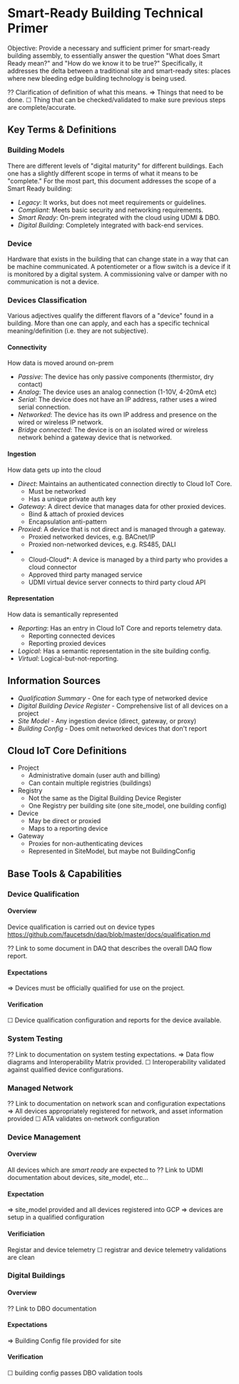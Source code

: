 # Smart-Ready Building Technical Primer

Objective: Provide a necessary and sufficient primer for smart-ready building
assembly, to essentially answer the question "What does Smart Ready mean?" and
"How do we know it to be true?" Specifically, it addresses the delta between a
traditional site and smart-ready sites: places where new bleeding edge building
technology is being used.

⁇ Clarification of definition of what this means.
⇒ Things that need to be done.
☐ Thing that can be checked/validated to make sure previous steps are complete/accurate.

## Key Terms & Definitions

### Building Models
There are different levels of "digital maturity" for different buildings. Each
one has a slightly different scope in terms of what it means to be "complete."
For the most part, this document addresses the scope of a Smart Ready building:
-   *Legacy*: It works, but does not meet requirements or guidelines.
-   *Compliant*: Meets basic security and networking requirements.
-   *Smart Ready*: On-prem integrated with the cloud using UDMI & DBO.
-   *Digital Building*: Completely integrated with back-end services.


### Device
Hardware that exists in the building that can change state in a way that can be machine communicated. A potentiometer or a flow switch is a device if it is monitored by a digital system. A commissioning valve or damper with no communication is not a device. 

### Devices Classification
Various adjectives qualify the different flavors of a "device" found in a building. More than one can apply, and each has a specific technical meaning/definition (i.e. they are not subjective).

#### Connectivity
How data is moved around on-prem

-   *Passive*: The device has only passive components (thermistor, dry contact)
-   *Analog*: The device uses an analog connection (1-10V, 4-20mA etc)
-   *Serial*: The device does not have an IP address, rather uses a wired serial connection.
-   *Networked*: The device has its own IP address and presence on the wired or wireless IP network.
-   *Bridge connected*: The device is on an isolated wired or wireless network behind a gateway device that is networked. 

#### Ingestion
How data gets up into the cloud
-   *Direct*: Maintains an authenticated connection directly to Cloud IoT Core.
    -   Must be networked
    -   Has a unique private auth key
-   *Gateway*: A direct device that manages data for other proxied devices.
    -   Bind & attach of proxied devices
    -   Encapsulation anti-pattern
-   *Proxied*: A device that is not direct and is managed through a gateway.
    -   Proxied networked devices, e.g. BACnet/IP
    -   Proxied non-networked devices, e.g. RS485, DALI
-  * Cloud-Cloud*: A device is managed by a third party who provides a cloud connector
    -   Approved third party managed service
    -   UDMI virtual device server connects to third party cloud API

#### Representation
How data is semantically represented
-   *Reporting*: Has an entry in Cloud IoT Core and reports telemetry data.
    -   Reporting connected devices
    -   Reporting proxied devices
-   *Logical*: Has a semantic representation in the site building config.
-   *Virtual*: Logical-but-not-reporting.


## Information Sources

-   *Qualification Summary* - One for each type of networked device
-   *Digital Building Device Register* - Comprehensive list of all devices on a project
-   *Site Model* - Any ingestion device (direct, gateway, or proxy)
-   *Building Config* - Does omit networked devices that don't report

## Cloud IoT Core Definitions
-   Project
    -   Administrative domain (user auth and billing)
    -   Can contain multiple registries (buildings)
-   Registry
    -   Not the same as the Digital Building Device Register
    -   One Registry per building site (one site_model, one building config)
-   Device
    -   May be direct or proxied
    -   Maps to a reporting device
-   Gateway
    -   Proxies for non-authenticating devices
    -   Represented in SiteModel, but maybe not BuildingConfig


## Base Tools & Capabilities

### Device Qualification 
#### Overview
Device qualification is carried out on device types
https://github.com/faucetsdn/daq/blob/master/docs/qualification.md 

⁇ Link to some document in DAQ that describes the overall DAQ flow report.

#### Expectations
⇒ Devices must be officially qualified for use on the project.

#### Verification
☐ Device qualification configuration and reports for the device available.


### System Testing

⁇ Link to documentation on system testing expectations.
⇒ Data flow diagrams and Interoperability Matrix provided.
☐ Interoperability validated against qualified device configurations.

### Managed Network 

⁇ Link to documentation on network scan and configuration expectations
⇒ All devices appropriately registered for network, and asset information provided
☐ ATA validates on-network configuration

### Device Management
#### Overview
All devices which are _smart ready_ are expected to 
⁇ Link to UDMI documentation about devices, site_model, etc…
#### Expectation
⇒ site_model provided and all devices registered into GCP
⇒ devices are setup in a qualified configuration
#### Verificiation 
Registar and device telemetry
☐ registrar and device telemetry validations are clean

### Digital Buildings
#### Overview
⁇ Link to DBO documentation
#### Expectations
⇒ Building Config file provided for site
#### Verification
☐ building config passes DBO validation tools
